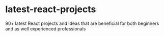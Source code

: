 # latest-react-projects
90+ latest React projects and Ideas that are beneficial for both beginners and as well experienced professionals
